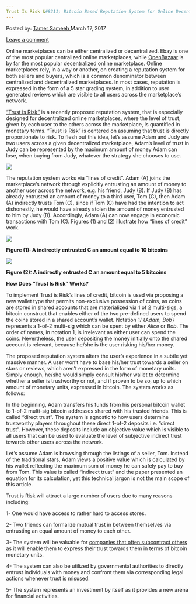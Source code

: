 ```yaml
---
Trust Is Risk &#8211; Bitcoin Based Reputation System for Online Decentralized Marketplaces
---
```

<article class="post-listing post-18658 post type-post status-publish format-standard has-post-thumbnail hentry category-deepdot-news tag-based tag-bitcoin tag-decentralized tag-marketplaces tag-online tag-reputation tag-risk tag-system tag-trust">
<div class="post-inner">
<p class="post-meta">
<span>Posted by: <a href="https://www.deepdotweb.com/author/tamersameeh/" title="">Tamer Sameeh </a></span>
<span>March 17, 2017</span>

<span><a href="https://www.deepdotweb.com/2017/03/17/trust-risk-bitcoin-based-reputation-system-online-decentralized-marketplaces/#respond">Leave a comment</a></span>
</p>
<div class="clear"></div>
<div class="entry">
<p>Online marketplaces can be either centralized or decentralized. Ebay is one of the most popular centralized online marketplaces, while <a href="https://www.deepdotweb.com/2014/06/23/openbazaar-a-decentralized-alternative/">OpenBazaar</a> is by far the most popular decentralized online marketplace. Online marketplaces rely, in a way or another, on creating a reputation system for both sellers and buyers, which is a common denominator between centralized and decentralized marketplaces. In most cases, reputation is expressed in the form of a 5 star grading system, in addition to user generated reviews which are visible to all users across the marketplace&#8217;s network.</p>
<p><a href="http://eprint.iacr.org/2017/156.pdf">&#8220;Trust is Risk&#8221;</a> is a recently proposed reputation system, that is especially designed for decentralized online marketplaces, where the level of trust, given by each user to the others across the marketplace, is quantified in monetary terms. &#8220;Trust is Risk&#8221; is centered on assuming that trust is directly proportionate to risk. To flesh out this idea, let&#8217;s assume Adam and Judy are two users across a given decentralized marketplace, Adam&#8217;s level of trust in Judy can be represented by the maximum amount of money Adam can lose, when buying from Judy, whatever the strategy she chooses to use.</p>
<p><img class="wp-image-18667 aligncenter" src="https://www.deepdotweb.com/wp-content/uploads/2017/03/word-image-7.jpeg" srcset="https://www.deepdotweb.com/wp-content/uploads/2017/03/word-image-7.jpeg 638w, https://www.deepdotweb.com/wp-content/uploads/2017/03/word-image-7-300x225.jpeg 300w" sizes="(max-width: 638px) 100vw, 638px"/></p>
<p>The reputation system works via &#8220;lines of credit&#8221;. Adam (A) joins the marketplace&#8217;s network through explicitly entrusting an amount of money to another user across the network, e.g. his friend, Judy (B). If Judy (B) has already entrusted an amount of money to a third user, Tom (C), then Adam (A) indirectly trusts Tom (C), since if Tom (C) have had the intention to act dishonestly, he would have already stolen the amount of money entrusted to him by Judy (B). Accordingly, Adam (A) can now engage in economic transactions with Tom (C). Figures (1) and (2) illustrate how &#8220;lines of credit&#8221; work.</p>
<p><img class="wp-image-18668 aligncenter" src="https://www.deepdotweb.com/wp-content/uploads/2017/03/word-image-44.png" srcset="https://www.deepdotweb.com/wp-content/uploads/2017/03/word-image-44.png 365w, https://www.deepdotweb.com/wp-content/uploads/2017/03/word-image-44-300x72.png 300w" sizes="(max-width: 365px) 100vw, 365px"/></p>
<p><strong>Figure (1): A indirectly entrusted C an amount equal to 10 bitcoins</strong></p>
<p><img class="wp-image-18669 aligncenter" src="https://www.deepdotweb.com/wp-content/uploads/2017/03/word-image-45.png" srcset="https://www.deepdotweb.com/wp-content/uploads/2017/03/word-image-45.png 367w, https://www.deepdotweb.com/wp-content/uploads/2017/03/word-image-45-300x58.png 300w" sizes="(max-width: 367px) 100vw, 367px"/></p>
<p><strong>Figure (2): A indirectly entrusted C an amount equal to 5 bitcoins</strong></p>
<p><strong>How Does &#8220;Trust Is Risk&#8221; Works?</strong></p>
<p>To implement Trust is Risk&#8217;s lines of credit, bitcoin is used via proposing a new wallet type that permits non-exclusive possession of coins, as coins are stored in shared accounts that are materialized via 1 of 2 multi-sigs, a bitcoin construct that enables either of the two pre-defined users to spend the coins stored in a shared account&#8217;s wallet. Notation 1/ {<em>Adam, Bob</em>} represents a 1-of-2 multi-sig which can be spent by either <em>Alice</em> or <em>Bob</em>. The order of names, in notation 1, is irrelevant as either user can spend the coins. Nevertheless, the user depositing the money initially onto the shared account is relevant, because he/she is the user risking his/her money.</p>
<p>The proposed reputation system alters the user&#8217;s experience in a subtle yet massive manner. A user won&#8217;t have to base his/her trust towards a seller on stars or reviews, which aren&#8217;t expressed in the form of monetary units. Simply enough, he/she would simply consult his/her wallet to determine whether a seller is trustworthy or not, and if proven to be so, up to which amount of monetary units, expressed in bitcoin. The system works as follows:</p>
<p>In the beginning, Adam transfers his funds from his personal bitcoin wallet to 1-of-2 multi-sig bitcoin addresses shared with his trusted friends. This is called &#8220;direct trust&#8221;. The system is agnostic to how users determine trustworthy players throughout these direct 1-of-2 deposits i.e. &#8220;direct trust&#8221;. However, these deposits include an objective value which is visible to all users that can be used to evaluate the level of subjective indirect trust towards other users across the network.</p>
<p>Let&#8217;s assume Adam is browsing through the listings of a seller, Tom. Instead of the traditional stars, Adam views a positive value which is calculated by his wallet reflecting the maximum sum of money he can safely pay to buy from Tom. This value is called &#8220;indirect trust&#8221; and the paper presented an equation for its calculation, yet this technical jargon is not the main scope of this article.</p>
<p>Trust is Risk will attract a large number of users due to many reasons including:</p>
<p>1- One would have access to rather hard to access stores.</p>
<p>2- Two friends can formalize mutual trust in between themselves via entrusting an equal amount of money to each other.</p>
<p>3- The system will be valuable for <a href="https://www.deepdotweb.com/2014/12/07/dacs-stock-favorite-marketplace/">companies that often subcontract others</a> as it will enable them to express their trust towards them in terms of bitcoin monetary units.</p>
<p>4- The system can also be utilized by governmental authorities to directly entrust individuals with money and confront them via corresponding legal actions whenever trust is misused.</p>
<p>5- The system represents an investment by itself as it provides a new arena for financial activities.</p>
</div>
<span style="display:none"><a href="https://www.deepdotweb.com/tag/based/" rel="tag">based</a> <a href="https://www.deepdotweb.com/tag/bitcoin/" rel="tag">bitcoin</a> <a href="https://www.deepdotweb.com/tag/decentralized/" rel="tag">decentralized</a> <a href="https://www.deepdotweb.com/tag/marketplaces/" rel="tag">marketplaces</a> <a href="https://www.deepdotweb.com/tag/online/" rel="tag">online</a> <a href="https://www.deepdotweb.com/tag/reputation/" rel="tag">reputation</a> <a href="https://www.deepdotweb.com/tag/risk/" rel="tag">risk</a> <a href="https://www.deepdotweb.com/tag/system/" rel="tag">system</a> <a href="https://www.deepdotweb.com/tag/trust/" rel="tag">trust</a></span> <span style="display:none" class="updated">2017-03-17</span>
<div style="display:none" class="vcard author" itemprop="author" itemscope itemtype="http://schema.org/Person"><strong class="fn" itemprop="name"><a href="https://www.deepdotweb.com/author/tamersameeh/" title="Posts by Tamer Sameeh" rel="author">Tamer Sameeh</a></strong></div>
</div>
</article>

